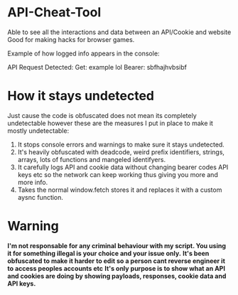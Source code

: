 # API-Cheat-Tool
Able to see all the interactions and data between an API/Cookie and website
Good for making hacks for browser games.

Example of how logged info appears in the console:

API Request Detected:
Get: example lol
Bearer: sbfhajhvbsibf

# How it stays undetected
Just cause the code is obfuscated does not mean its completely undetectable however these are the measures I put in place to make it mostly undetectable:

1. It stops console errors and warnings to make sure it stays undetected. 
2. It's heavily obfuscated with deadcode, weird prefix identifiers, strings, arrays, lots of functions and mangeled identifyers.
3. It carefully logs API and cookie data without changing bearer codes API keys etc so the network can keep working thus giving you more and more info.
4. Takes the normal window.fetch stores it and replaces it with a custom aysnc function.

# Warning
**I'm not responsable for any criminal behaviour with my script. You using it for something illegal is your choice and your issue only.**
**It's been obfuscated to make it harder to edit so a person cant reverse engineer it to access peoples accounts etc**
**It's only purpose is to show what an API and cookies are doing by showing payloads, responses, cookie data and API keys.**
